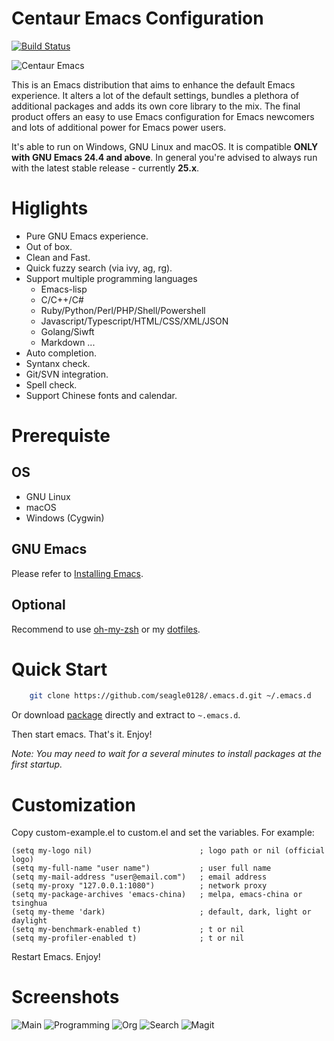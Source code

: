 Centaur Emacs Configuration
============================

[![Build
Status](https://travis-ci.org/seagle0128/.emacs.d.svg?branch=master)](https://travis-ci.org/seagle0128/.emacs.d)

![Centaur Emacs](images/logos/logo.png)

This is an Emacs distribution that aims to enhance the default
Emacs experience. It alters a lot of the default settings,
bundles a plethora of additional packages and adds its own core
library to the mix. The final product offers an easy to use Emacs
configuration for Emacs newcomers and lots of additional power for
Emacs power users.

It's able to run on Windows, GNU Linux and macOS. It is compatible **ONLY with
GNU Emacs 24.4 and above**. In general you're advised to always run with the
latest stable release - currently **25.x**.

# Higlights

- Pure GNU Emacs experience.
- Out of box.
- Clean and Fast.
- Quick fuzzy search (via ivy, ag, rg).
- Support multiple programming languages
  - Emacs-lisp
  - C/C++/C#
  - Ruby/Python/Perl/PHP/Shell/Powershell
  - Javascript/Typescript/HTML/CSS/XML/JSON
  - Golang/Siwft
  - Markdown
  ...
- Auto completion.
- Syntanx check.
- Git/SVN integration.
- Spell check.
- Support Chinese fonts and calendar.

# Prerequiste

## OS

- GNU Linux
- macOS
- Windows (Cygwin)

## GNU Emacs

Please refer to [Installing
Emacs](http://wikemacs.org/index.php/Installing_Emacs).

## Optional

Recommend to use [oh-my-zsh](https://github.com/robbyrussell/oh-my-zsh) or my
[dotfiles](https://github.com/seagle0128/dotfiles).

# Quick Start

```sh
    git clone https://github.com/seagle0128/.emacs.d.git ~/.emacs.d
```

Or download [package](https://github.com/seagle0128/.emacs.d/archive/master.zip)
directly and extract to `~.emacs.d`.

Then start emacs. That's it. Enjoy!

*Note: You may need to wait for a several minutes to install packages at the
first startup.*

# Customization
Copy custom-example.el to custom.el and set the variables. For example:

```elisp
(setq my-logo nil)                        ; logo path or nil (official logo)
(setq my-full-name "user name")           ; user full name
(setq my-mail-address "user@email.com")   ; email address
(setq my-proxy "127.0.0.1:1080")          ; network proxy
(setq my-package-archives 'emacs-china)   ; melpa, emacs-china or tsinghua
(setq my-theme 'dark)                     ; default, dark, light or daylight
(setq my-benchmark-enabled t)             ; t or nil
(setq my-profiler-enabled t)              ; t or nil
```

Restart Emacs. Enjoy!

# Screenshots

![Main](images/screenshots/main.png)
![Programming](images/screenshots/programming.png)
![Org](images/screenshots/org.png)
![Search](images/screenshots/search.png)
![Magit](images/screenshots/magit.png)

